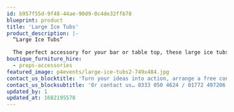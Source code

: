 ```yaml
---
id: b957f55d-9f48-44ae-90d9-0c4de32ffb78
blueprint: product
title: 'Large Ice Tubs'
product_description: |-
  “Large Ice Tubs”

  The perfect accessory for your bar or table top, these large ice tubs will chill your wine, beer, or champagne whilst adding a touch of glamour.
boutique_furniture_hire:
  - props-accessories
featured_image: p4events/large-ice-tubs2-749x484.jpg
contact_us_blocktitle: 'Turn your ideas into action, arrange a free consultation'
contact_us_blocksubtitle: 'Or contact us… 0333 050 4624 / 01772 497206 or email us: info@p4events.co.uk'
updated_by: 1
updated_at: 1682195578
---
```

